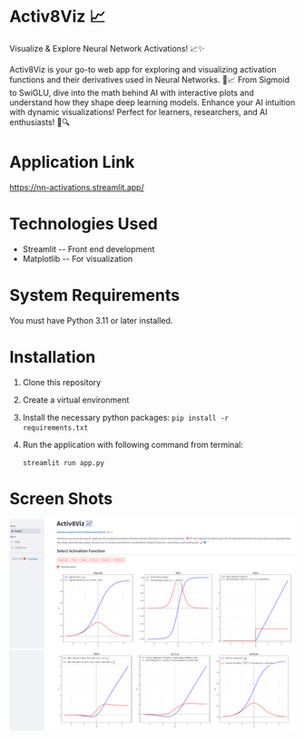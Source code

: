# Activ8Viz 📈
Visualize & Explore Neural Network Activations! 📈✨

Activ8Viz is your go-to web app for exploring and visualizing activation functions and their derivatives used in 
Neural Networks. 🧠📈 From Sigmoid to SwiGLU, dive into the math behind AI with interactive plots and understand how 
they shape deep learning models. Enhance your AI intuition with dynamic visualizations! Perfect for learners, researchers, 
and AI enthusiasts! 🚀🔍

# Application Link
https://nn-activations.streamlit.app/

# Technologies Used
* Streamlit -- Front end development
* Matplotlib -- For visualization
   
# System Requirements
You must have Python 3.11 or later installed.

# Installation
1. Clone this repository
2. Create a virtual environment
3. Install the necessary python packages:
   `pip install -r requirements.txt`
4. Run the application with following command from terminal:

   `streamlit run app.py`

# Screen Shots
![img.png](screenshots/img.png)
![img_1.png](screenshots/img_1.png)
